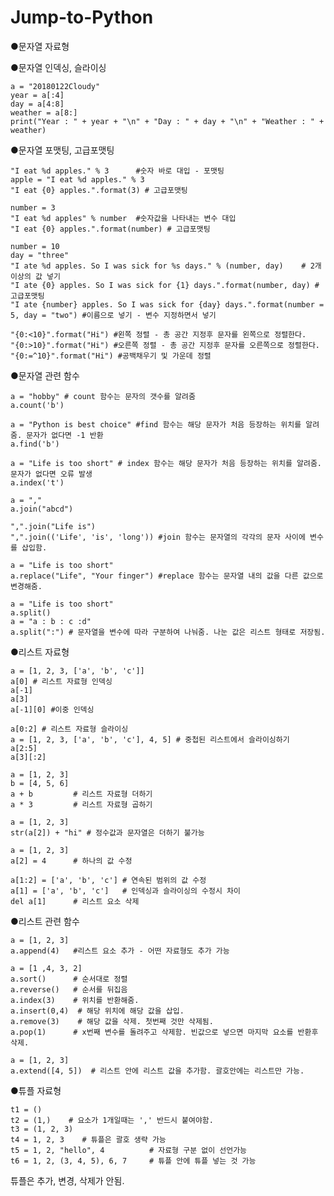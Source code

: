 # Jump-to-Python

●문자열 자료형

●문자열 인덱싱, 슬라이싱

    a = "20180122Cloudy"
    year = a[:4]
    day = a[4:8]
    weather = a[8:]
    print("Year : " + year + "\n" + "Day : " + day + "\n" + "Weather : " + weather)

●문자열 포맷팅, 고급포맷팅

    "I eat %d apples." % 3      #숫자 바로 대입 - 포맷팅
    apple = "I eat %d apples." % 3
    "I eat {0} apples.".format(3) # 고급포맷팅

    number = 3
    "I eat %d apples" % number  #숫자값을 나타내는 변수 대입
    "I eat {0} apples.".format(number) # 고급포맷팅 

    number = 10
    day = "three"
    "I ate %d apples. So I was sick for %s days." % (number, day)    # 2개 이상의 값 넣기
    "I ate {0} apples. So I was sick for {1} days.".format(number, day) #고급포맷팅
    "I ate {number} apples. So I was sick for {day} days.".format(number = 5, day = "two") #이름으로 넣기 - 변수 지정하면서 넣기

    "{0:<10}".format("Hi") #왼쪽 정렬 - 총 공간 지정후 문자를 왼쪽으로 정렬한다.
    "{0:>10}".format("Hi") #오른쪽 정렬 - 총 공간 지정후 문자를 오른쪽으로 정렬한다.
    "{0:=^10}".format("Hi") #공백채우기 및 가운데 정렬

●문자열 관련 함수

    a = "hobby" # count 함수는 문자의 갯수를 알려줌
    a.count('b')
    
    a = "Python is best choice" #find 함수는 해당 문자가 처음 등장하는 위치를 알려줌. 문자가 없다면 -1 반환
    a.find('b')
    
    a = "Life is too short" # index 함수는 해당 문자가 처음 등장하는 위치를 알려줌. 문자가 없다면 오류 발생
    a.index('t')
    
    a = ","
    a.join("abcd")
    
    ",".join("Life is")
    ",".join(('Life', 'is', 'long')) #join 함수는 문자열의 각각의 문자 사이에 변수를 삽입함.

    a = "Life is too short"
    a.replace("Life", "Your finger") #replace 함수는 문자열 내의 값을 다른 값으로 변경해줌.

    a = "Life is too short"
    a.split()
    a = "a : b : c :d"
    a.split(":") # 문자열을 변수에 따라 구분하여 나눠줌. 나눈 값은 리스트 형태로 저장됨.

●리스트 자료형

    a = [1, 2, 3, ['a', 'b', 'c']]
    a[0] # 리스트 자료형 인덱싱
    a[-1]
    a[3]
    a[-1][0] #이중 인덱싱

    a[0:2] # 리스트 자료형 슬라이싱
    a = [1, 2, 3, ['a', 'b', 'c'], 4, 5] # 중첩된 리스트에서 슬라이싱하기
    a[2:5]
    a[3][:2]
  
    a = [1, 2, 3]
    b = [4, 5, 6]
    a + b         # 리스트 자료형 더하기
    a * 3         # 리스트 자료형 곱하기

    a = [1, 2, 3]
    str(a[2]) + "hi" # 정수값과 문자열은 더하기 불가능

    a = [1, 2, 3]
    a[2] = 4      # 하나의 값 수정

    a[1:2] = ['a', 'b', 'c'] # 연속된 범위의 값 수정
    a[1] = ['a', 'b', 'c']   # 인덱싱과 슬라이싱의 수정시 차이
    del a[1]      # 리스트 요소 삭제

●리스트 관련 함수

    a = [1, 2, 3]
    a.append(4)   #리스트 요소 추가 - 어떤 자료형도 추가 가능
    
    a = [1 ,4, 3, 2]
    a.sort()      # 순서대로 정렬
    a.reverse()   # 순서를 뒤집음
    a.index(3)    # 위치를 반환해줌.
    a.insert(0,4)  # 해당 위치에 해당 값을 삽입.
    a.remove(3)    # 해당 값을 삭제. 첫번째 것만 삭제됨.
    a.pop(1)      # x번째 변수를 돌려주고 삭제함. 빈값으로 넣으면 마지막 요소를 반환후 삭제.

    a = [1, 2, 3]
    a.extend([4, 5])  # 리스트 안에 리스트 값을 추가함. 괄호안에는 리스트만 가능.

●튜플 자료형

    t1 = ()
    t2 = (1,)    # 요소가 1개일때는 ',' 반드시 붙여야함.
    t3 = (1, 2, 3)
    t4 = 1, 2, 3    # 튜플은 괄호 생략 가능
    t5 = 1, 2, "hello", 4          # 자료형 구분 없이 선언가능
    t6 = 1, 2, (3, 4, 5), 6, 7     # 튜플 안에 튜플 넣는 것 가능

튜플은 추가, 변경, 삭제가 안됨.